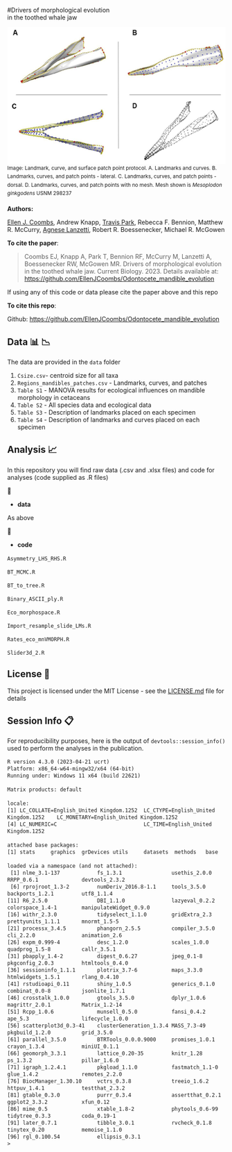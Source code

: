 
#Drivers of morphological evolution<br> in the toothed whale jaw


![landmarkscurves](landmarkscurves.jpg)
<sup>Image: Landmark, curve, and surface patch point protocol. 
A. Landmarks and curves. 
B. Landmarks, curves, and patch points - lateral. 
C. Landmarks, curves, and patch points - dorsal. 
D. Landmarks, curves, and patch points with no mesh. 
Mesh shown is _Mesoplodon ginkgodens_ USNM 298237</sup>


__Authors:__

[Ellen J. Coombs](mailto:coombse@si.edu), 
Andrew Knapp, 
[Travis Park](https://github.com/travispark),
Rebecca F. Bennion,
Matthew R. McCurry,
[Agnese Lanzetti](https://github.com/AgneseLan),
Robert R. Boessenecker, 
Michael R. McGowen 

__To cite the paper__: 

>Coombs EJ, Knapp A, Park T, Bennion RF, McCurry M, Lanzetti A, Boessenecker RW, McGowen MR. Drivers of morphological evolution in the toothed whale jaw. Current Biology. 2023. 
Details available at: https://github.com/EllenJCoombs/Odontocete_mandible_evolution

If using any of this code or data please cite the paper above and this repo

__To cite this repo__: 

Github: https://github.com/EllenJCoombs/Odontocete_mandible_evolution



## Data :bar_chart: :chart_with_downwards_trend: 

The data are provided in the `data` folder
1. `Csize.csv`- centroid size for all taxa
2. `Regions_mandibles_patches.csv` - Landmarks, curves, and patches
3. `Table S1` - MANOVA results for ecological influences on mandible morphology in cetaceans
4. `Table S2` - All species data and ecological data
5. `Table S3` - Description of landmarks placed on each specimen
6. `Table S4` - Description of landmarks and curves placed on each specimen



## Analysis :chart_with_upwards_trend:
In this repository you will find raw data (.csv and .xlsx files) and code for analyses (code supplied as .R files)

 :file_folder:
* **data**

As above 

 :file_folder:
* **code**

`Asymmetry_LHS_RHS.R`

`BT_MCMC.R`

`BT_to_tree.R`

`Binary_ASCII_ply.R`

`Eco_morphospace.R`

`Import_resample_slide_LMs.R`

`Rates_eco_mnVMORPH.R`

`Slider3d_2.R`


## License :page_with_curl:
This project is licensed under the MIT License - see the [LICENSE.md](https://github.com/EllenJCoombs/Odontocete_mandible_evolution/blob/main/LICENSE) file for details

## Session Info :clipboard:
For reproducibility purposes, here is the output of `devtools::session_info()` used to perform the analyses in the publication. 

```{r}
R version 4.3.0 (2023-04-21 ucrt)
Platform: x86_64-w64-mingw32/x64 (64-bit)
Running under: Windows 11 x64 (build 22621)

Matrix products: default

locale:
[1] LC_COLLATE=English_United Kingdom.1252  LC_CTYPE=English_United Kingdom.1252    LC_MONETARY=English_United Kingdom.1252
[4] LC_NUMERIC=C                            LC_TIME=English_United Kingdom.1252    

attached base packages:
[1] stats     graphics  grDevices utils     datasets  methods   base     

loaded via a namespace (and not attached):
 [1] nlme_3.1-137            fs_1.3.1                usethis_2.0.0           RRPP_0.6.1              devtools_2.3.2         
 [6] rprojroot_1.3-2         numDeriv_2016.8-1.1     tools_3.5.0             backports_1.2.1         utf8_1.1.4             
[11] R6_2.5.0                DBI_1.1.0               lazyeval_0.2.2          colorspace_1.4-1        manipulateWidget_0.9.0 
[16] withr_2.3.0             tidyselect_1.1.0        gridExtra_2.3           prettyunits_1.1.1       mnormt_1.5-5           
[21] processx_3.4.5          phangorn_2.5.5          compiler_3.5.0          cli_2.2.0               animation_2.6          
[26] expm_0.999-4            desc_1.2.0              scales_1.0.0            quadprog_1.5-8          callr_3.5.1            
[31] pbapply_1.4-2           digest_0.6.27           jpeg_0.1-8              pkgconfig_2.0.3         htmltools_0.4.0        
[36] sessioninfo_1.1.1       plotrix_3.7-6           maps_3.3.0              htmlwidgets_1.5.1       rlang_0.4.10           
[41] rstudioapi_0.11         shiny_1.0.5             generics_0.1.0          combinat_0.0-8          jsonlite_1.7.1         
[46] crosstalk_1.0.0         gtools_3.5.0            dplyr_1.0.6             magrittr_2.0.1          Matrix_1.2-14          
[51] Rcpp_1.0.6              munsell_0.5.0           fansi_0.4.2             ape_5.3                 lifecycle_1.0.0        
[56] scatterplot3d_0.3-41    clusterGeneration_1.3.4 MASS_7.3-49             pkgbuild_1.2.0          grid_3.5.0             
[61] parallel_3.5.0          BTRTools_0.0.0.9000     promises_1.0.1          crayon_1.3.4            miniUI_0.1.1           
[66] geomorph_3.3.1          lattice_0.20-35         knitr_1.28              ps_1.3.2                pillar_1.6.0           
[71] igraph_1.2.4.1          pkgload_1.1.0           fastmatch_1.1-0         glue_1.4.2              remotes_2.2.0          
[76] BiocManager_1.30.10     vctrs_0.3.8             treeio_1.6.2            httpuv_1.4.1            testthat_2.3.2         
[81] gtable_0.3.0            purrr_0.3.4             assertthat_0.2.1        ggplot2_3.3.2           xfun_0.12              
[86] mime_0.5                xtable_1.8-2            phytools_0.6-99         tidytree_0.3.3          coda_0.19-1            
[91] later_0.7.1             tibble_3.0.1            rvcheck_0.1.8           tinytex_0.20            memoise_1.1.0          
[96] rgl_0.100.54            ellipsis_0.3.1         
> 
```
